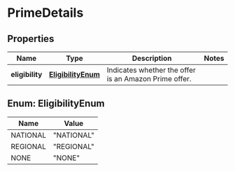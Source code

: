 
# PrimeDetails

## Properties
Name | Type | Description | Notes
------------ | ------------- | ------------- | -------------
**eligibility** | [**EligibilityEnum**](#EligibilityEnum) | Indicates whether the offer is an Amazon Prime offer. | 


<a name="EligibilityEnum"></a>
## Enum: EligibilityEnum
Name | Value
---- | -----
NATIONAL | &quot;NATIONAL&quot;
REGIONAL | &quot;REGIONAL&quot;
NONE | &quot;NONE&quot;



